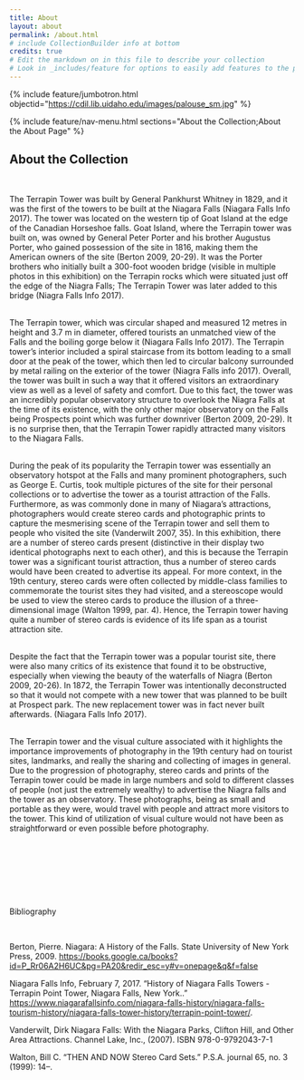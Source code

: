 ```yaml
---
title: About
layout: about
permalink: /about.html
# include CollectionBuilder info at bottom
credits: true
# Edit the markdown on in this file to describe your collection
# Look in _includes/feature for options to easily add features to the page
---
```


{% include feature/jumbotron.html objectid="https://cdil.lib.uidaho.edu/images/palouse_sm.jpg" %}

{% include feature/nav-menu.html sections="About the Collection;About the About Page" %}

## About the Collection

<br>

The Terrapin Tower was built by General Pankhurst Whitney in 1829, and it was the first of the towers to be built at the Niagara Falls (Niagara Falls Info 2017). The tower was located on the western tip of Goat Island at the edge of the Canadian Horseshoe falls. Goat Island, where the Terrapin tower was built on, was owned by General Peter Porter and his brother Augustus Porter, who gained possession of the site in 1816, making them the American owners of the site (Berton 2009, 20-29). It was the Porter brothers who initially built a 300-foot wooden bridge (visible in multiple photos in this exhibition) on the Terrapin rocks which were situated just off the edge of the Niagra Falls; The Terrapin Tower was later added to this bridge (Niagra Falls Info 2017).
<br>
<br>

 The Terrapin tower, which was circular shaped and measured 12 metres in height and 3.7 m in diameter, offered tourists an unmatched view of the Falls and the boiling gorge below it (Niagara Falls Info 2017). The Terrapin tower’s interior included a spiral staircase from its bottom leading to a small door at the peak of the tower, which then led to circular balcony surrounded by metal railing on the exterior of the tower (Niagra Falls info 2017). Overall, the tower was built in such a way that it offered visitors an extraordinary view as well as a level of safety and comfort. Due to this fact, the tower was an incredibly popular observatory structure to overlook the Niagra Falls at the time of its existence, with the only other major observatory on the Falls being Prospects point which was further downriver (Berton 2009, 20-29). It is no surprise then, that the Terrapin Tower rapidly attracted many visitors to the Niagara Falls.
 <br>
 <br>
 
During the peak of its popularity the Terrapin tower was essentially an observatory hotspot at the Falls and many prominent photographers, such as George E. Curtis, took multiple pictures of the site for their personal collections or to advertise the tower as a tourist attraction of the Falls. Furthermore, as was commonly done in many of Niagara’s attractions, photographers would create stereo cards and photographic prints to capture the mesmerising scene of the Terrapin tower and sell them to people who visited the site (Vanderwilt 2007, 35). In this exhibition, there are a number of stereo cards present (distinctive in their display two identical photographs next to each other), and this is because the Terrapin tower was a significant tourist attraction, thus a number of stereo cards would have been created to advertise its appeal. For more context, in the 19th century, stereo cards were often collected by middle-class families to commemorate the tourist sites they had visited, and a stereoscope would be used to view the stereo cards to produce the illusion of a three-dimensional image (Walton 1999, par. 4). Hence, the Terrapin tower having quite a number of stereo cards is evidence of its life span as a tourist attraction site.
<br>
<br>

 Despite the fact that the Terrapin tower was a popular tourist site, there were also many critics of its existence that found it to be obstructive, especially when viewing the beauty of the waterfalls of Niagra (Berton 2009, 20-26). In 1872, the Terrapin Tower was intentionally deconstructed so that it would not compete with a new tower that was planned to be built at Prospect park. The new replacement tower was in fact never built afterwards. (Niagara Falls Info 2017).
 <br>
 <br>
 
The Terrapin tower and the visual culture associated with it highlights the importance improvements of photography in the 19th century had on tourist sites, landmarks, and really the sharing and collecting of images in general. Due to the progression of photography, stereo cards and prints of the Terrapin tower could be made in large numbers and sold to different classes of people (not just the extremely wealthy) to advertise the Niagra falls and the tower as an observatory. These photographs, being as small and portable as they were, would travel with people and attract more visitors to the tower. This kind of utilization of visual culture would not have been as straightforward or even possible before photography. 





<br>

<br>

<br>

<br>

<br>

<br>



Bibliography

<br>


Berton, Pierre. Niagara: A History of the Falls. State University of New York Press, 2009. https://books.google.ca/books?id=P_Rr06A2H6UC&pg=PA20&redir_esc=y#v=onepage&q&f=false

Niagara Falls Info, February 7, 2017. “History of Niagara Falls Towers - Terrapin Point Tower, Niagara Falls, New York..” https://www.niagarafallsinfo.com/niagara-falls-history/niagara-falls-tourism-history/niagara-falls-tower-history/terrapin-point-tower/. 

Vanderwilt, Dirk Niagara Falls: With the Niagara Parks, Clifton Hill, and Other Area Attractions. Channel Lake, Inc., (2007). ISBN 978-0-9792043-7-1  

Walton, Bill C. “THEN AND NOW Stereo Card Sets.” P.S.A. journal 65, no. 3 (1999): 14–.
